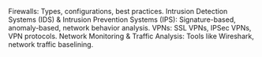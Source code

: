 Firewalls: Types, configurations, best practices.
Intrusion Detection Systems (IDS) & Intrusion Prevention Systems (IPS): Signature-based, anomaly-based, network behavior analysis.
VPNs: SSL VPNs, IPSec VPNs, VPN protocols.
Network Monitoring & Traffic Analysis: Tools like Wireshark, network traffic baselining.